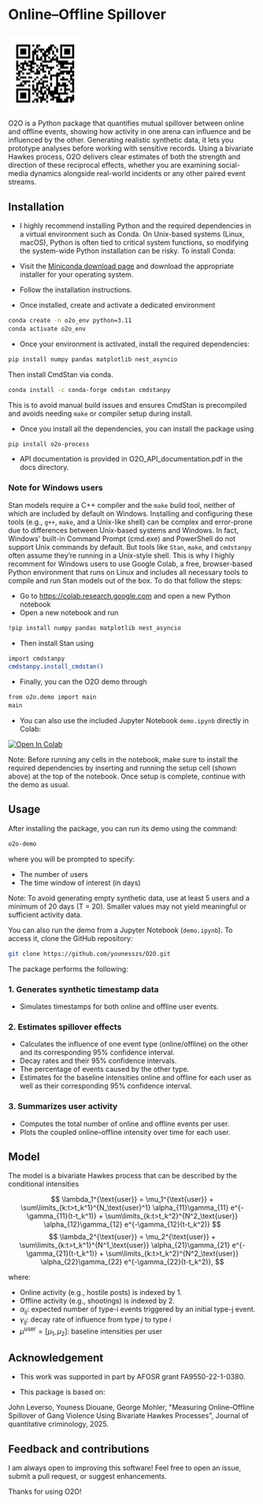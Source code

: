 # Online–Offline Spillover   <p align="right">
  <a href="https://github.com/younesszs/O2O">
    <img src="assets/O2O_QR.png" alt="QR Code" width="150">
  </a>
</p>

O2O is a Python package that quantifies mutual spillover between online and offline events, showing how activity in one arena can influence and be influenced by the other. Generating realistic synthetic data, it lets you prototype analyses before working with sensitive records. Using a bivariate Hawkes process, O2O delivers clear estimates of both the strength and direction of these reciprocal effects, whether you are examining social-media dynamics alongside real-world incidents or any other paired event streams.


## Installation

- I highly recommend installing Python and the required dependencies in a virtual environment such as Conda. On Unix-based systems (Linux, macOS), Python is often tied to critical system functions, so modifying the system-wide Python installation can be risky. To install Conda:

- Visit the [Miniconda download page](https://docs.conda.io/en/latest/miniconda.html) and download the appropriate installer for your operating system.
- Follow the installation instructions.
- Once installed, create and activate a dedicated environment

```bash
conda create -n o2o_env python=3.11
conda activate o2o_env
```
- Once your environment is activated, install the required dependencies:

```bash
pip install numpy pandas matplotlib nest_asyncio
```
Then install CmdStan via conda. 

```bash
conda install -c conda-forge cmdstan cmdstanpy
```

This is to avoid manual build issues and ensures CmdStan is precompiled and avoids needing `make` or compiler setup during install. 

- Once you install all the dependencies, you can install the package using 

```bash
pip install o2o-process
```
- API documentation is provided in O2O_API_documentation.pdf in the docs directory.

### Note for Windows users
Stan models require a C++ compiler and the `make` build tool, neither of which are included by default on Windows. Installing and configuring these tools (e.g., `g++`, `make`, and a Unix-like shell) can be complex and error-prone due to differences between Unix-based systems and Windows. In fact, Windows' built-in Command Prompt (cmd.exe) and PowerShell do not support Unix commands by default. But tools like `Stan`, `make`, and `cmdstanpy` often assume they’re running in a Unix-style shell. This is why I highly recomment for Windows users to use Google Colab, a free, browser-based Python environment that runs on Linux and includes all necessary tools to compile and run Stan models out of the box. To do that follow the steps:

- Go to https://colab.research.google.com and open a new Python notebook
- Open a new notebook and run
```bash
!pip install numpy pandas matplotlib nest_asyncio
```
- Then install Stan using
```bash
import cmdstanpy
cmdstanpy.install_cmdstan()
```
- Finally, you can the O2O demo through
```bash
from o2o.demo import main
main
```
- You can also use the included Jupyter Notebook  `demo.ipynb` directly in Colab:

[![Open In Colab](https://colab.research.google.com/assets/colab-badge.svg)](https://colab.research.google.com/github/younesszs/O2O/blob/main/demo.ipynb)

Note: Before running any cells in the notebook, make sure to install the required dependencies by inserting and running the setup cell (shown above) at the top of the notebook. Once setup is complete, continue with the demo as usual.



## Usage

After installing the package, you can run its demo using the command:

```bash
o2o-demo
```
where you will be prompted to specify:

- The number of users
- The time window of interest (in days)

Note: To avoid generating empty synthetic data, use at least 5 users and a minimum of 20 days (T = 20). Smaller values may not yield meaningful or sufficient activity data.

You can also run the demo from a Jupyter Notebook (`demo.ipynb`). To access it, clone the GitHub repository:

```bash
git clone https://github.com/younesszs/O2O.git
```

The package performs the following:


### 1. **Generates synthetic timestamp data**

- Simulates timestamps for both online and offline user events.

### 2. **Estimates spillover effects**

- Calculates the influence of one event type (online/offline) on the other and its corresponding 95% confidence interval.
- Decay rates and their 95% confidence intervals.
- The percentage of events caused by the other type.
- Estimates for the baseline intensities online and offline for each user as well as their corresponding 95% confidence interval.

### 3. **Summarizes user activity**

- Computes the total number of online and offline events per user.
- Plots the coupled online–offline intensity over time for each user.

## Model

The model is a bivariate Hawkes process that can be described by the conditional intensities

$$
\lambda_1^{\text{user}} = \mu_1^{\text{user}} + \sum\limits_{k:t>t_k^1}^{N_\text{user}^1} \alpha_{11}\gamma_{11} e^{-\gamma_{11}(t-t_k^1)} + \sum\limits_{k:t>t_k^2}^{N^2_\text{user}} \alpha_{12}\gamma_{12} e^{-\gamma_{12}(t-t_k^2)}
$$
$$
\lambda_2^{\text{user}} = \mu_2^{\text{user}} + \sum\limits_{k:t>t_k^1}^{N^1_\text{user}} \alpha_{21}\gamma_{21} e^{-\gamma_{21}(t-t_k^1)} + \sum\limits_{k:t>t_k^2}^{N^2_\text{user}} \alpha_{22}\gamma_{22} e^{-\gamma_{22}(t-t_k^2)},
$$

where:

* Online activity (e.g., hostile posts) is indexed by 1.
* Offline activity (e.g., shootings) is indexed by 2.
* $\alpha_{ij}$: expected number of type-i events triggered by an initial type-j event.
* $\gamma_{ij}$: decay rate of influence from type $j$ to type $i$
* $\mu^{\text{user}} = [\mu_1, \mu_2]$: baseline intensities per user



## Acknowledgement

- This work was supported in part by AFOSR grant FA9550-22-1-0380.

- This package is based on:

John Leverso, Youness Diouane, George Mohler, "Measuring Online–Offline Spillover of Gang Violence Using Bivariate Hawkes Processes", 
Journal of quantitative criminology, 2025.

## Feedback and contributions
I am always open to improving this software! 
Feel free to open an issue, submit a pull request, or suggest enhancements.

Thanks for using O2O!







